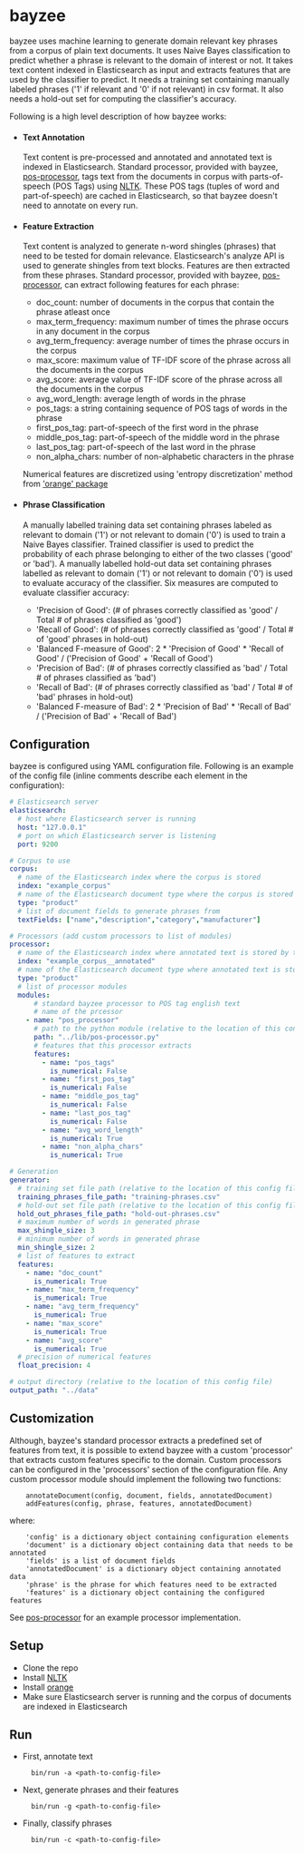 bayzee
======
bayzee uses machine learning to generate domain relevant key phrases from a corpus of plain text documents.
It uses Naive Bayes classification to predict whether a phrase is relevant to the domain of interest or not.
It takes text content indexed in Elasticsearch as input and extracts features that are used by the classifier to predict.
It needs a training set containing manually labeled phrases ('1' if relevant and '0' if not relevant) in csv format.
It also needs a hold-out set for computing the classifier's accuracy.

Following is a high level description of how bayzee works:

* #### Text Annotation
  Text content is pre-processed and annotated and annotated text is indexed in Elasticsearch.
  Standard processor, provided with bayzee, [pos-processor](./lib/pos-processor.py), tags text from the documents in corpus with parts-of-speech (POS Tags) using [NLTK](http://www.nltk.org).
  These POS tags (tuples of word and part-of-speech) are cached in Elasticsearch, so that bayzee doesn't need to annotate on every run.

* #### Feature Extraction
  Text content is analyzed to generate n-word shingles (phrases) that need to be tested for domain relevance.
  Elasticsearch's analyze API is used to generate shingles from text blocks.
  Features are then extracted from these phrases.
  Standard processor, provided with bayzee, [pos-processor](./lib/pos-processor.py), can extract following features for each phrase:
  
  * doc_count: number of documents in the corpus that contain the phrase atleast once
  * max_term_frequency: maximum number of times the phrase occurs in any document in the corpus
  * avg_term_frequency: average number of times the phrase occurs in the corpus
  * max_score: maximum value of TF-IDF score of the phrase across all the documents in the corpus
  * avg_score: average value of TF-IDF score of the phrase across all the documents in the corpus
  * avg_word_length: average length of words in the phrase
  * pos_tags: a string containing sequence of POS tags of words in the phrase
  * first_pos_tag: part-of-speech of the first word in the phrase
  * middle_pos_tag: part-of-speech of the middle word in the phrase
  * last_pos_tag: part-of-speech of the last word in the phrase
  * non_alpha_chars: number of non-alphabetic characters in the phrase
  
  Numerical features are discretized using 'entropy discretization' method from ['orange' package](http://orange.biolab.si)

* #### Phrase Classification
  A manually labelled training data set containing phrases labeled as relevant to domain ('1') or not relevant to domain ('0') is used to train a Naive Bayes classifier.
  Trained classifier is used to predict the probability of each phrase belonging to either of the two classes ('good' or 'bad').
  A manually labelled hold-out data set containing phrases labelled as relevant to domain ('1') or not relevant to domain ('0') is used to evaluate accuracy of the classifier.
  Six measures are computed to evaluate classifier accuracy:
  
  * 'Precision of Good': (# of phrases correctly classified as 'good' / Total # of phrases classified as 'good')
  * 'Recall of Good': (# of phrases correctly classified as 'good' / Total # of 'good' phrases in hold-out)
  * 'Balanced F-measure of Good': 2 * 'Precision of Good' * 'Recall of Good' / ('Precision of Good' + 'Recall of Good')
  * 'Precision of Bad': (# of phrases correctly classified as 'bad' / Total # of phrases classified as 'bad')
  * 'Recall of Bad': (# of phrases correctly classified as 'bad' / Total # of 'bad' phrases in hold-out)
  * 'Balanced F-measure of Bad': 2 * 'Precision of Bad' * 'Recall of Bad' / ('Precision of Bad' + 'Recall of Bad')

## Configuration
  bayzee is configured using YAML configuration file. Following is an example of the config file (inline comments describe each element in the configuration):
  
  ```yaml
  # Elasticsearch server
  elasticsearch: 
    # host where Elasticsearch server is running
    host: "127.0.0.1"
    # port on which Elasticsearch server is listening
    port: 9200
  
  # Corpus to use
  corpus:
    # name of the Elasticsearch index where the corpus is stored
    index: "example_corpus"
    # name of the Elasticsearch document type where the corpus is stored
    type: "product"
    # list of document fields to generate phrases from
    textFields: ["name","description","category","manufacturer"]
  
  # Processors (add custom processors to list of modules)
  processor:
    # name of the Elasticsearch index where annotated text is stored by the processors
    index: "example_corpus__annotated"
    # name of the Elasticsearch document type where annotated text is stored by the processors
    type: "product"
    # list of processor modules
    modules:
        # standard bayzee processor to POS tag english text
        # name of the prcessor
      - name: "pos_processor"
        # path to the python module (relative to the location of this config file)
        path: "../lib/pos-processor.py"
        # features that this processor extracts
        features:
          - name: "pos_tags"
            is_numerical: False
          - name: "first_pos_tag"
            is_numerical: False
          - name: "middle_pos_tag"
            is_numerical: False
          - name: "last_pos_tag"
            is_numerical: False
          - name: "avg_word_length"
            is_numerical: True
          - name: "non_alpha_chars"
            is_numerical: True
  
  # Generation
  generator:
    # training set file path (relative to the location of this config file)
    training_phrases_file_path: "training-phrases.csv"
    # hold-out set file path (relative to the location of this config file)
    hold_out_phrases_file_path: "hold-out-phrases.csv"
    # maximum number of words in generated phrase
    max_shingle_size: 3
    # minimum number of words in generated phrase
    min_shingle_size: 2
    # list of features to extract
    features:
      - name: "doc_count"
        is_numerical: True
      - name: "max_term_frequency"
        is_numerical: True
      - name: "avg_term_frequency"
        is_numerical: True
      - name: "max_score"
        is_numerical: True
      - name: "avg_score"
        is_numerical: True
    # precision of numerical features
    float_precision: 4
  
  # output directory (relative to the location of this config file)
  output_path: "../data"
  ```

## Customization
Although, bayzee's standard processor extracts a predefined set of features from text, it is possible to extend bayzee with a custom 'processor' that extracts custom features specific to the domain. Custom processors can be configured in the 'processors' section of the configuration file. Any custom processor module should implement the following two functions:

        annotateDocument(config, document, fields, annotatedDocument) 
        addFeatures(config, phrase, features, annotatedDocument)
        
where:

        'config' is a dictionary object containing configuration elements
        'document' is a dictionary object containing data that needs to be annotated
        'fields' is a list of document fields
        'annotatedDocument' is a dictionary object containing annotated data
        'phrase' is the phrase for which features need to be extracted
        'features' is a dictionary object containing the configured features

See [pos-processor](./lib/pos-processor.py) for an example processor implementation.

## Setup

* Clone the repo
* Install [NLTK](http://www.nltk.org/install.html)
* Install [orange](http://orange.biolab.si/download)
* Make sure Elasticsearch server is running and the corpus of documents are indexed in Elasticsearch

## Run

* First, annotate text

        bin/run -a <path-to-config-file>

* Next, generate phrases and their features

        bin/run -g <path-to-config-file>

* Finally, classify phrases

        bin/run -c <path-to-config-file>
